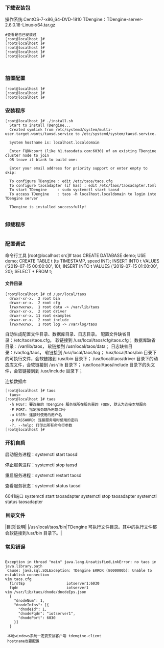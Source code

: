
### 下载安装包
操作系统:CentOS-7-x86_64-DVD-1810
TDengine：TDengine-server-2.6.0.18-Linux-x64.tar.gz



```
#查看是否已安装过
[root@localhost ]# 
[root@localhost ]# 
[root@localhost ]# 
[root@localhost ]# 
[root@localhost ]# 



```

### 前置配置

```
[root@localhost ]# 
[root@localhost ]# 
[root@localhost ]# 
```

### 安装程序
```
[root@localhost ]# ./install.sh 
  Start to install TDengine...
  Created symlink from /etc/systemd/system/multi-user.target.wants/taosd.service to /etc/systemd/system/taosd.service.

  System hostname is: localhost.localdomain

  Enter FQDN:port (like h1.taosdata.com:6030) of an existing TDengine cluster node to join
  OR leave it blank to build one:

  Enter your email address for priority support or enter empty to skip: 

  To configure TDengine : edit /etc/taos/taos.cfg
  To configure taosadapter (if has) : edit /etc/taos/taosadapter.toml
  To start TDengine     : sudo systemctl start taosd
  To access TDengine    : taos -h localhost.localdomain to login into TDengine server

  TDengine is installed successfully!


```

### 卸载程序
```

```


### 配置调试 
命令行工具
[root@localhost src]# taos
  CREATE DATABASE demo;
  USE demo;
  CREATE TABLE t (ts TIMESTAMP, speed INT);
  INSERT INTO t VALUES ('2019-07-15 00:00:00', 10);
  INSERT INTO t VALUES ('2019-07-15 01:00:00', 20);
  SELECT * FROM t;

#### 文件目录
```
[root@localhost ]# cd /usr/local/taos
  drwxr-xr-x.  2 root bin
  drwxr-xr-x.  2 root cfg
  lrwxrwxrwx.  1 root data -> /var/lib/taos
  drwxr-xr-x.  2 root driver
  drwxr-xr-x. 11 root examples
  drwxr-xr-x.  2 root include
  lrwxrwxrwx.  1 root log -> /var/log/taos
```
自动生成配置文件目录、数据库目录、日志目录。
配置文件缺省目录：/etc/taos/taos.cfg， 软链接到 /usr/local/taos/cfg/taos.cfg；
数据库缺省目录：/var/lib/taos， 软链接到 /usr/local/taos/data；
日志缺省目录：/var/log/taos， 软链接到 /usr/local/taos/log；
/usr/local/taos/bin 目录下的可执行文件，会软链接到 /usr/bin 目录下；
/usr/local/taos/driver 目录下的动态库文件，会软链接到 /usr/lib 目录下；
/usr/local/taos/include 目录下的头文件，会软链接到到 /usr/include 目录下；



连接数据库
```
[root@localhost ]# taos
  taos> 
[root@localhost ]# taos
  -h HOST: 要连接的 TDengine 服务端所在服务器的 FQDN, 默认为连接本地服务
  -P PORT: 指定服务端所用端口号
  -u USER: 连接时使用的用户名
  -p PASSWORD: 连接服务端时使用的密码
  -?, --help: 打印出所有命令行参数
[root@localhost ]# 

```
 

### 开机自启
启动服务进程：systemctl start taosd

停止服务进程：systemctl stop taosd

重启服务进程：systemctl restart taosd

查看服务状态：systemctl status taosd

6041端口
systemctl start taosadapter
systemctl stop taosadapter
systemctl status taosadapter


### 目录文件
|目录|说明|
|/usr/local/taos/bin|TDengine 可执行文件目录。其中的执行文件都会软链接到/usr/bin 目录下。|



### 常见错误

```

```

```
Exception in thread "main" java.lang.UnsatisfiedLinkError: no taos in java.library.path
 Cause: java.sql.SQLException: TDengine ERROR (8000000b): Unable to establish connection
vim taos.cfg
  firstEp                   iotserver1:6030
  fqdn                      iotserver1
vim /var/lib/taos/dnode/dnodeEps.json
  {
    "dnodeNum": 1,
    "dnodeInfos": [{
      "dnodeId": 1,
      "dnodeFqdn": "iotserver1",
      "dnodePort": 6030
    }]
  }

 本地windows系统一定要安装客户端 tdengine-client
 hostname也要配置

```